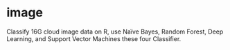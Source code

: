 # image
Classify 16G cloud image data on R, use Naïve Bayes, Random Forest, Deep Learning, and Support Vector Machines these four Classifier.
